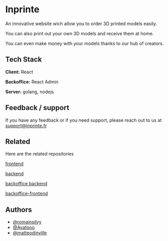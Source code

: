 # Inprinte 

An innovative website wich allow you to order 3D printed models easily. 

You can also print out your own 3D models and receive them at home.

You can even make money with your models thanks to our hub of creators.




## Tech Stack

**Client:** React

**Backoffice:** React Admin

**Server:** golang, nodejs



## Feedback / support

If you have any feedback or if you need support, please reach out to us at support@inprinte.fr


## Related

Here are the related repositories

[frontend](https://github.com/inprinte/frontend)

[backend](https://github.com/inprinte/backend)

[backoffice backend](https://github.com/inprinte/backoffice-backend)

[backoffice-frontend](https://github.com/inprinte/backoffice-frontend)


## Authors

- [@romainsilvy](https://github.com/romainsilvy)
- [@Ayatooo](https://github.com/Ayatooo)
- [@matteodinville](https://github.com/matteodinville)
